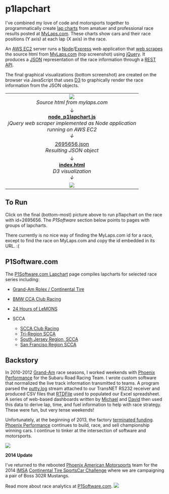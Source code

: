 p1lapchart
==========
I've combined my love of code and motorsports together to programmatically create 
[lap charts](http://www.collinsdictionary.com/dictionary/english/lap-chart) from amatuer and professional race results posted at
[MyLaps.com](http://mylaps.com).  These charts show cars and their race positions (Y axis) at each lap (X axis) in the race.

An [AWS EC2](http://aws.amazon.com/ec2/) server runs a [Node](http://nodejs.org)/[Express](http://expressjs.com/)
web application that [web scrapes](http://en.wikipedia.org/wiki/Web_scraping) the source html from 
[MyLaps.com](http://mylaps.com) (top screenshot) using
[jQuery](http://jquery.org).
It produces a [JSON](http://en.wikipedia.org/wiki/Json) representation of the race information through a 
[REST API](http://en.wikipedia.org/wiki/Representational_state_transfer).

The final graphical visualizations (bottom screenshot) are created on the browser via JavaScript that uses
[D3](http://d3js.org/) to graphically render the race information from the JSON objects.  

<table>
<tr><td align="center">
<a href="http://www.mylaps.com/en/lapchart/2695656"><img src="https://github.com/kenklin/p1lapchart/blob/master/images/p1lapchart-mylaps.png?raw=true"></a>
<br><i>Source html from mylaps.com
</td></tr>
<tr><td align="center">
&#8595;
<br><a href="https://github.com/kenklin/p1lapchart/blob/master/node-p1lapchart.js"><strong>node_p1lapchart.js</strong></a>
<br><i>jQuery web scraper implemented as Node application
<br>running on AWS EC2
<br>&#8595;
</td></tr>
<tr><td align="center">
<a href="https://github.com/kenklin/p1lapchart/blob/master/lapchart/2695656.json">2695656.json</a>
<br><i>Resulting JSON object
</td></tr>
<tr><td align="center">
&#8595;
<br><a href="https://github.com/kenklin/p1lapchart/blob/master/index.html"><strong>index.html</strong></a>
<br><i>D3 visualization
<br>&#8595;
</td></tr>
<tr><td align="center">
<a href="http://kenlin.com/x/p1lapchart/?id=2695656"><img src="https://github.com/kenklin/p1lapchart/blob/master/images/p1lapchart-d3.png?raw=true"></a>
</td></tr>
</table>

To Run
------
Click on the final (bottom-most) picture above to run p1lapchart on the race with id=2695656.
The *P1Software* section below points to pages with groups of lapcharts.

There currently is no nice way of finding the MyLaps.com id for a race,
except to find the race on MyLaps.com and copy the id embedded in its URL.  :(

P1Software.com
--------------
The [P1Software.com Lapchart](http://p1software.com/lapchart) page compiles lapcharts for selected race series including:

- [Grand-Am Rolex / Continental Tire](http://p1software.com/lapchart/grand-american-road-racing-grand-am/)

- [BMW CCA Club Racing](http://p1software.com/lapchart/bmw-cca-club-racing)

- [24 Hours of LeMONS](http://p1software.com/lapchart/24-hours-of-lemons/)

- SCCA
    - [SCCA Club Racing](http://p1software.com/lapchart/scca-club-racing/)
    - [Tri-Region SCCA](http://p1software.com/lapchart/tri-region-scca/)
    - [South Jersey Region, SCCA](http://p1software.com/lapchart/south-jersey-region-scca)
    - [San Franciso Region SCCA](http://p1software.com/lapchart/san-francisco-region-scca)

Backstory
---------
In 2010-2012 [Grand-Am](http://grand-am.com) race seasons, I worked weekends with 
[Phoenix Performance](http://phoenixperformance-news.com/) for the Subaru Road Racing Team.
I wrote custom software that normalized the live track information transmitted to teams.
A program parsed the [putty.log](http://putty.org) stream attached to our TransNET RS232 receiver and produced
CSV files that [RTDFile](https://github.com/kenklin/rtdfile) used to populated our Excel spreadsheet.
A series of web-based dashboards written by 
[Michael](https://github.com/michaelelin) and 
[David](https://github.com/crazycow013)
then used this data to derive lap, time, and fuel information
to help with race strategy.  These were fun, but very tense weekends!

Unfortunately, at the beginning of 2013, the factory [terminated funding](http://subiesport.tv/site/2013/02/subaru-terminating-road-racing-team/).
[Phoenix Performance](http://phoenixperformance-news.com/) continues to build, race, and sell championship winning cars.
I continue to tinker at the intersection of software and motorsports.


![](http://p1software.com/wp-content/uploads/2013/08/ken_srrt_2_small.jpg)

**2014 Update**

I've returned to the rebooted [Phoenix American Motorsports](https://www.facebook.com/PhoenixAM) team for the 2014 [IMSA](http://imsa.com) [Continental Tire SportsCar Challenge](http://www.imsa.com/series/sportscar-challenge) where we are campaigning a pair of Boss 302R Mustangs.

Read more about race analytics at [P1Software.com](http://p1software.com).
![](https://fbcdn-sphotos-e-a.akamaihd.net/hphotos-ak-xfp1/t1.0-9/10492571_339005756246937_4506204574583915095_n.jpg)
